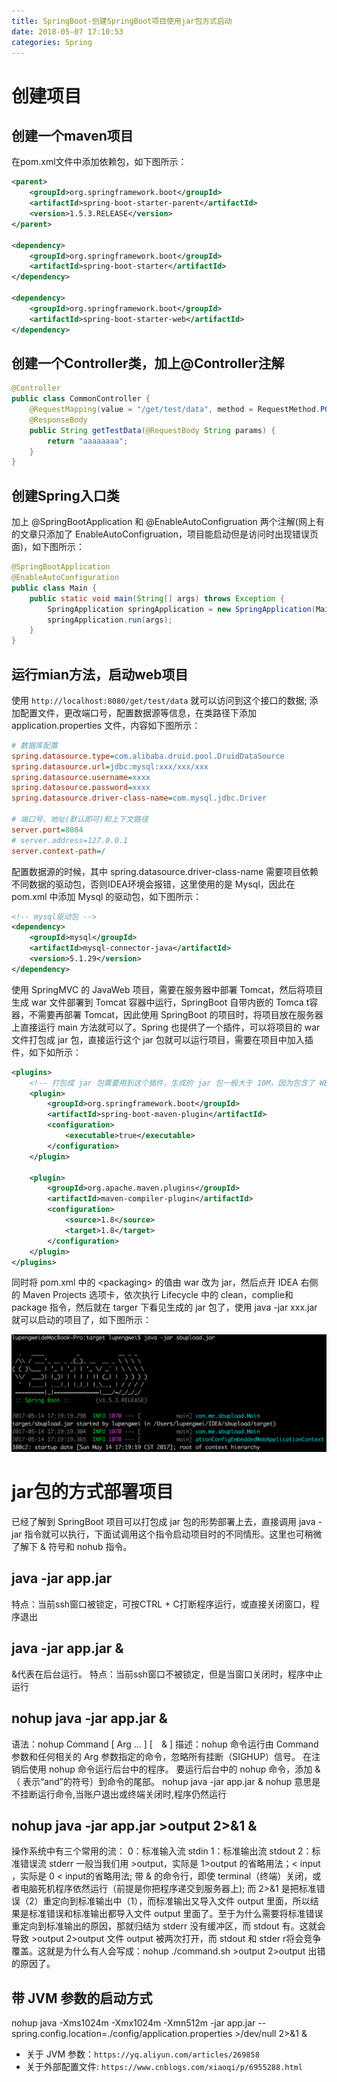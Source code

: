 ```yaml
---
title: SpringBoot-创建SpringBoot项目使用jar包方式启动
date: 2018-05-07 17:10:53
categories: Spring
---
```


# 创建项目

## 创建一个maven项目

在pom.xml文件中添加依赖包，如下图所示：

```xml
<parent>
    <groupId>org.springframework.boot</groupId>
    <artifactId>spring-boot-starter-parent</artifactId>
    <version>1.5.3.RELEASE</version>
</parent>

<dependency>
    <groupId>org.springframework.boot</groupId>
    <artifactId>spring-boot-starter</artifactId>
</dependency>

<dependency>
    <groupId>org.springframework.boot</groupId>
    <artifactId>spring-boot-starter-web</artifactId>
</dependency>
```

<!-- more -->

## 创建一个Controller类，加上@Controller注解

```java
@Controller
public class CommonController {
    @RequestMapping(value = "/get/test/data", method = RequestMethod.POST)
    @ResponseBody
    public String getTestData(@RequestBody String params) {
        return "aaaaaaaa";
    }
}
```

## 创建Spring入口类

加上 @SpringBootApplication 和 @EnableAutoConfigruation 两个注解(网上有的文章只添加了 EnableAutoConfigruation，项目能启动但是访问时出现错误页面)，如下图所示：

```java
@SpringBootApplication
@EnableAutoConfiguration
public class Main {
    public static void main(String[] args) throws Exception {
        SpringApplication springApplication = new SpringApplication(Main.class);
        springApplication.run(args);
    }
}
```

## 运行mian方法，启动web项目

使用 `http://localhost:8080/get/test/data` 就可以访问到这个接口的数据;
添加配置文件，更改端口号，配置数据源等信息，在类路径下添加 application.properties 文件，内容如下图所示：

```ini
# 数据库配置
spring.datasource.type=com.alibaba.druid.pool.DruidDataSource
spring.datasource.url=jdbc:mysql:xxx/xxx/xxx
spring.datasource.username=xxxx
spring.datasource.password=xxxx
spring.datasource.driver-class-name=com.mysql.jdbc.Driver

# 端口号、地址(默认即可)和上下文路径
server.port=8084
# server.address=127.0.0.1
server.context-path=/
```

配置数据源的时候，其中 spring.datasource.driver-class-name 需要项目依赖不同数据的驱动包，否则IDEA环境会报错，这里使用的是 Mysql，因此在 pom.xml 中添加 Mysql 的驱动包，如下图所示：

```xml
<!-- mysql驱动包 -->
<dependency>
    <groupId>mysql</groupId>
    <artifactId>mysql-connector-java</artifactId>
    <version>5.1.29</version>
</dependency>
```

使用 SpringMVC 的 JavaWeb 项目，需要在服务器中部署 Tomcat，然后将项目生成 war 文件部署到 Tomcat 容器中运行，SpringBoot 自带内嵌的 Tomca t容器，不需要再部署 Tomcat，因此使用 SpringBoot 的项目时，将项目放在服务器上直接运行 main 方法就可以了。Spring 也提供了一个插件，可以将项目的 war 文件打包成 jar 包，直接运行这个 jar 包就可以运行项目，需要在项目中加入插件，如下如所示：

```xml
<plugins>
    <!-- 打包成 jar 包需要用到这个插件，生成的 jar 包一般大于 10M，因为包含了 WEB 服务器在里面，jar -tvf app.jar 可以查看 jar 包中的文件 -->
    <plugin>
        <groupId>org.springframework.boot</groupId>
        <artifactId>spring-boot-maven-plugin</artifactId>
        <configuration>
            <executable>true</executable>
        </configuration>
    </plugin>

    <plugin>
        <groupId>org.apache.maven.plugins</groupId>
        <artifactId>maven-compiler-plugin</artifactId>
        <configuration>
            <source>1.8</source>
            <target>1.8</target>
        </configuration>
    </plugin>
</plugins>
```

同时将 pom.xml 中的 \<packaging\> 的值由 war 改为 jar，然后点开 IDEA 右侧的 Maven Projects 选项卡，依次执行 Lifecycle 中的 clean，complie和 package 指令，然后就在 targer 下看见生成的 jar 包了，使用 java -jar xxx.jar 就可以启动的项目了，如下图所示：

![IMAGE](SpringBoot-创建SpringBoot项目使用jar包方式启动/7F80306B4CC580EA8E8A472098F11E41.jpg)

# jar包的方式部署项目

已经了解到 SpringBoot 项目可以打包成 jar 包的形势部署上去，直接调用 java -jar 指令就可以执行，下面试调用这个指令启动项目时的不同情形。这里也可稍微了解下 & 符号和 nohub 指令。

## java -jar app.jar

特点：当前ssh窗口被锁定，可按CTRL + C打断程序运行，或直接关闭窗口，程序退出

## java -jar app.jar &

&代表在后台运行。
特点：当前ssh窗口不被锁定，但是当窗口关闭时，程序中止运行

## nohup java -jar app.jar &

语法：nohup Command [ Arg ... ] [　& ]
描述：nohup 命令运行由 Command 参数和任何相关的 Arg 参数指定的命令，忽略所有挂断（SIGHUP）信号。
在注销后使用 nohup 命令运行后台中的程序。
要运行后台中的 nohup 命令，添加 & （ 表示“and”的符号）到命令的尾部。
nohup java -jar app.jar &
nohup 意思是不挂断运行命令,当账户退出或终端关闭时,程序仍然运行

## nohup java -jar app.jar >output 2>&1 &

操作系统中有三个常用的流：
0：标准输入流 stdin
1：标准输出流 stdout
2：标准错误流 stderr
一般当我们用 >output，实际是 1>output 的省略用法；\< input ，实际是 0 \< input的省略用法;
带 & 的命令行，即使 terminal（终端）关闭，或者电脑死机程序依然运行（前提是你把程序递交到服务器上);
而 2>&1 是把标准错误（2）重定向到标准输出中（1），而标准输出又导入文件 output 里面，所以结果是标准错误和标准输出都导入文件 output 里面了。至于为什么需要将标准错误重定向到标准输出的原因，那就归结为 stderr 没有缓冲区，而 stdout 有。这就会导致 >output 2>output 文件 output 被两次打开，而 stdout 和 stder r将会竞争覆盖。这就是为什么有人会写成：nohup ./command.sh >output 2>output 出错的原因了。

## 带 JVM 参数的启动方式

nohup java -Xms1024m -Xmx1024m -Xmn512m -jar app.jar --spring.config.location=./config/application.properties >/dev/null 2>&1 &

* 关于 JVM 参数：`https://yq.aliyun.com/articles/269858`
* 关于外部配置文件: `https://www.cnblogs.com/xiaoqi/p/6955288.html`
